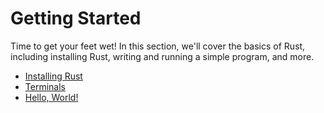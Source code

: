 # Getting Started
Time to get your feet wet! In this section, we'll cover the basics of Rust, including installing Rust, writing and running a simple program, and more.

- [Installing Rust](getting_started/installing_rust.md)
- [Terminals](getting_started/terminals.md)
- [Hello, World!](getting_started/hello_world.md)